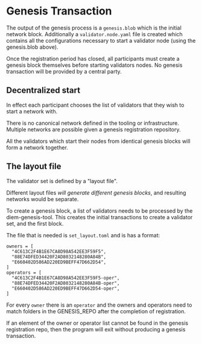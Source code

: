 # Genesis Transaction

The output of the genesis process is a `genesis.blob` which is the initial network block. Additionally a `validator.node.yaml` file is created which contains all the configurations necessary to start a validator node (using the genesis.blob above).

Once the registration period has closed, all participants must create a genesis block themselves before starting validators nodes. No genesis transaction will be provided by a central party.

## Decentralized start

In effect each participant chooses the list of validators that they wish to start a network with. 

There is no canonical network defined in the tooling or infrastructure. Multiple networks are possible given a genesis registration repository.

All the validators which start their nodes from identical genesis blocks will form a network together.


## The layout file

The validator set is defined by a "layout file".

Different layout files *will generate different genesis blocks*, and resulting networks would be separate.

To create a genesis block, a list of validators needs to be processed by the diem-genesis-tool. This creates the initial transactions to create a validator set, and the first block.

The file that is needed is `set_layout.toml` and is has a format:
```
owners = [
  "4C613C2F4B1E67CA8D98A542EE3F59F5",
  "88E74DFED34420F2AD8032148280A84B",
  "E660402D586AD220ED9BEFF47D662D54",
]
operators = [
  "4C613C2F4B1E67CA8D98A542EE3F59F5-oper",
  "88E74DFED34420F2AD8032148280A84B-oper",
  "E660402D586AD220ED9BEFF47D662D54-oper",
]
```

For every `owner` there is an `operator` and the owners and operators need to match folders in the GENESIS_REPO after the completion of registration.

If an element of the owner or operator list cannot be found in the genesis registration repo, then the program will exit without producing a genesis transaction.

